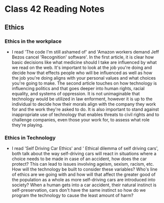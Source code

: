 # Class 42 Reading Notes

## Ethics

### Ethics in the workplace

- I read 'The code I'm still ashamed of' and 'Amazon workers demand Jeff Bezos cancel 'Recognition' software'. In the first article, it is clear how basic decisions like what medicine should I take are influenced by what we read on the web. It's important to look at the job you're doing and decide how that effects people who will be influenced as well as how the job you're doing aligns with your personal values and what choices you're going to make. The second article touches on how technology is influencing politics and that goes deeper into human rights, racial equality, and systems of oppression. It is not unimaginable that technology would be utilized in law enforment, however it is up to the individual to decide how their morals align with the company they work for and the work they're asked to do. It is also important to stand against inappropriate use of technology that enables threats to civil rights and to challenge companies, even those your work for, to assess what role they're playing.

### Ethics in Technology

- I read 'Self Driving Car Ethics' and ' Ethical dilemma of self driving cars', both talk about the way self-driving cars will react in situations where a choice needs to be made in case of an accident, how does the car protect? This can lead to issues involving ageism, sexism, racism, etc. How will the technology be built to consider these variables? Who's line of ethics are we going with and how will that affect the greater good of the population as a whole as more self-driving cars are introduced into society? When a human gets into a car accident, their natural instinct is self-preservation, cars don't have the same instinct so how do we program the technology to cause the least amount of harm?
